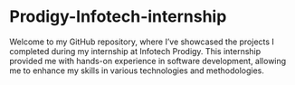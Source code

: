 # Prodigy-Infotech-internship
Welcome to my GitHub repository, where I’ve showcased the projects I completed during my internship at Infotech Prodigy. This internship provided me with hands-on experience in software development, allowing me to enhance my skills in various technologies and methodologies. 
